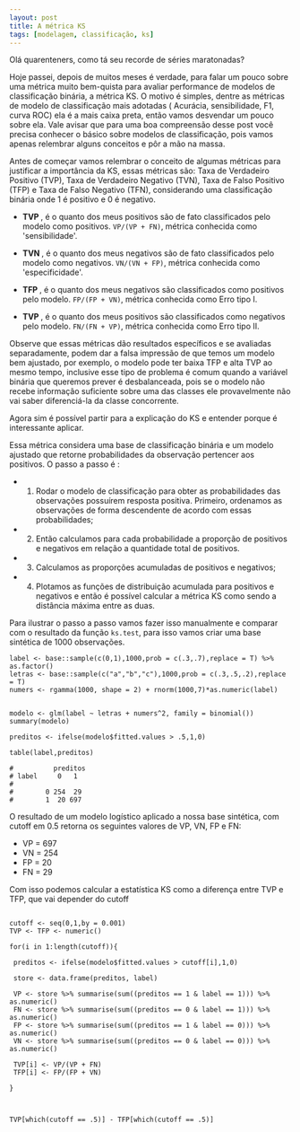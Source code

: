 ```yaml
---
layout: post
title: A métrica KS
tags: [modelagem, classificação, ks]
---  
```


Olá quarenteners, como tá seu recorde de séries maratonadas?

Hoje passei, depois de muitos meses é verdade, para falar um pouco sobre uma métrica muito bem-quista para avaliar performance de modelos de classificação binária, a métrica KS. O motivo é simples, dentre as métricas de modelo de classificação mais adotadas ( Acurácia, sensibilidade, F1, curva ROC) ela é a mais caixa preta, então vamos desvendar um pouco sobre ela. Vale avisar que para uma boa compreensão desse  post você precisa conhecer o básico sobre modelos de classificação, pois vamos apenas relembrar alguns conceitos e pôr a mão na massa.

Antes de começar vamos relembrar o conceito de algumas métricas para justificar a importância da KS, essas métricas são: Taxa de Verdadeiro Positivo (TVP), Taxa de Verdadeiro Negativo (TVN), Taxa de Falso Positivo (TFP) e Taxa de Falso Negativo (TFN), considerando uma classificação binária onde 1 é positivo e 0 é negativo.

- <strong> TVP </strong>, é o quanto dos meus positivos são de fato classificados pelo modelo como positivos. `VP/(VP + FN)`, métrica conhecida como 'sensibilidade'.

- <strong> TVN </strong>, é o quanto dos meus negativos são de fato classificados pelo modelo como negativos. `VN/(VN + FP)`, métrica conhecida como 'especificidade'.

- <strong> TFP </strong>, é o quanto dos meus negativos são classificados como positivos pelo modelo. `FP/(FP + VN)`, métrica conhecida como Erro tipo I.

- <strong> TVP </strong>, é o quanto dos meus positivos são classificados como negativos pelo modelo. `FN/(FN + VP)`, métrica conhecida como Erro tipo II.

Observe que essas métricas dão resultados específicos e se avaliadas separadamente, podem dar a falsa impressão de que temos um modelo bem ajustado, por exemplo, o modelo pode ter baixa TFP e alta TVP ao mesmo tempo, inclusive esse tipo de problema é comum quando a variável binária que queremos prever é desbalanceada, pois se o modelo não recebe informação suficiente sobre uma das classes ele provavelmente não vai saber diferenciá-la da classe concorrente. 

 Agora sim é possível partir para a explicação do KS e entender porque é interessante aplicar.

 Essa métrica considera uma base de classificação binária e um modelo ajustado que retorne probabilidades da observação pertencer aos positivos. O passo a passo é :

- 1. Rodar o modelo de classificação para obter as probabilidades das observações possuírem resposta positiva. Primeiro, ordenamos as observações de forma descendente de acordo com essas probabilidades;

- 2. Então calculamos para cada probabilidade a proporção de positivos e negativos em relação a quantidade total de positivos. 

- 3. Calculamos as proporções acumuladas de positivos e negativos;

- 4. Plotamos as funções de distribuição acumulada para positivos e negativos e então é possível calcular a métrica KS como sendo a distância máxima entre as duas.

 Para ilustrar o passo a passo vamos fazer isso manualmente e comparar com o resultado da função `ks.test`, para isso vamos criar uma base sintética de 1000 observações.

```
label <- base::sample(c(0,1),1000,prob = c(.3,.7),replace = T) %>% as.factor()
letras <- base::sample(c("a","b","c"),1000,prob = c(.3,.5,.2),replace = T)
numers <- rgamma(1000, shape = 2) + rnorm(1000,7)*as.numeric(label)


modelo <- glm(label ~ letras + numers^2, family = binomial())
summary(modelo)

preditos <- ifelse(modelo$fitted.values > .5,1,0)

table(label,preditos)

#          preditos
# label     0   1
# 
#        0 254  29
#        1  20 697
```

 O resultado de um modelo logístico aplicado a nossa base sintética, com cutoff em 0.5 retorna os seguintes valores de VP, VN, FP e FN:

- VP = 697
- VN = 254
- FP = 20
- FN = 29

 Com isso podemos calcular a estatística KS como a diferença entre TVP e TFP, que vai depender do cutoff
 
 ```
 
cutoff <- seq(0,1,by = 0.001)
TVP <- TFP <- numeric()

for(i in 1:length(cutoff)){
  
  preditos <- ifelse(modelo$fitted.values > cutoff[i],1,0)
  
  store <- data.frame(preditos, label)
  
  VP <- store %>% summarise(sum((preditos == 1 & label == 1))) %>% as.numeric()
  FN <- store %>% summarise(sum((preditos == 0 & label == 1))) %>% as.numeric()
  FP <- store %>% summarise(sum((preditos == 1 & label == 0))) %>% as.numeric()
  VN <- store %>% summarise(sum((preditos == 0 & label == 0))) %>% as.numeric()
  
  TVP[i] <- VP/(VP + FN)
  TFP[i] <- FP/(FP + VN)
  
}



TVP[which(cutoff == .5)] - TFP[which(cutoff == .5)]
 ```
